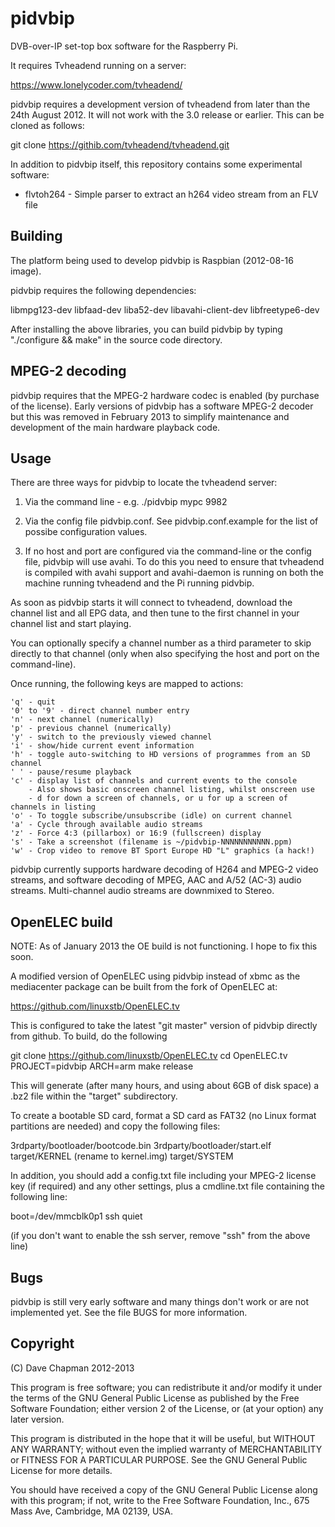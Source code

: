 pidvbip
=======

DVB-over-IP set-top box software for the Raspberry Pi.

It requires Tvheadend running on a server:

https://www.lonelycoder.com/tvheadend/

pidvbip requires a development version of tvheadend from later than
the 24th August 2012.  It will not work with the 3.0 release or
earlier.  This can be cloned as follows:

git clone https://githib.com/tvheadend/tvheadend.git

In addition to pidvbip itself, this repository contains some
experimental software:

* flvtoh264 - Simple parser to extract an h264 video stream from an FLV file


Building
--------

The platform being used to develop pidvbip is Raspbian (2012-08-16 image).

pidvbip requires the following dependencies:

libmpg123-dev libfaad-dev liba52-dev libavahi-client-dev libfreetype6-dev

After installing the above libraries, you can build pidvbip by typing
"./configure && make" in the source code directory.


MPEG-2 decoding
---------------

pidvbip requires that the MPEG-2 hardware codec is enabled (by
purchase of the license).  Early versions of pidvbip has a software
MPEG-2 decoder but this was removed in February 2013 to simplify
maintenance and development of the main hardware playback code.

Usage
-----

There are three ways for pidvbip to locate the tvheadend server:

1) Via the command line - e.g. ./pidvbip mypc 9982

2) Via the config file pidvbip.conf.  See pidvbip.conf.example for 
   the list of possibe configuration values.

3) If no host and port are configured via the command-line or the
   config file, pidvbip will use avahi.  To do this you need to ensure
   that tvheadend is compiled with avahi support and avahi-daemon is
   running on both the machine running tvheadend and the Pi running
   pidvbip.


As soon as pidvbip starts it will connect to tvheadend, download the
channel list and all EPG data, and then tune to the first channel in
your channel list and start playing.

You can optionally specify a channel number as a third parameter to
skip directly to that channel (only when also specifying the host and
port on the command-line).

Once running, the following keys are mapped to actions:

    'q' - quit
    '0' to '9' - direct channel number entry
    'n' - next channel (numerically)
    'p' - previous channel (numerically)
    'y' - switch to the previously viewed channel
    'i' - show/hide current event information
    'h' - toggle auto-switching to HD versions of programmes from an SD channel
    ' ' - pause/resume playback
    'c' - display list of channels and current events to the console
        - Also shows basic onscreen channel listing, whilst onscreen use
        - d for down a screen of channels, or u for up a screen of channels in listing
    'o' - To toggle subscribe/unsubscribe (idle) on current channel
    'a' - Cycle through available audio streams
    'z' - Force 4:3 (pillarbox) or 16:9 (fullscreen) display
    's' - Take a screenshot (filename is ~/pidvbip-NNNNNNNNNNN.ppm)
    'w' - Crop video to remove BT Sport Europe HD "L" graphics (a hack!)

pidvbip currently supports hardware decoding of H264 and MPEG-2 video
streams, and software decoding of MPEG, AAC and A/52 (AC-3) audio
streams.  Multi-channel audio streams are downmixed to Stereo.


OpenELEC build
--------------

NOTE: As of January 2013 the OE build is not functioning.  I hope to
fix this soon.

A modified version of OpenELEC using pidvbip instead of xbmc as the
mediacenter package can be built from the fork of OpenELEC at:

https://github.com/linuxstb/OpenELEC.tv

This is configured to take the latest "git master" version of pidvbip
directly from github.  To build, do the following

git clone https://github.com/linuxstb/OpenELEC.tv
cd OpenELEC.tv
PROJECT=pidvbip ARCH=arm make release

This will generate (after many hours, and using about 6GB of disk
space) a .bz2 file within the "target" subdirectory.

To create a bootable SD card, format a SD card as FAT32 (no Linux
format partitions are needed) and copy the following files:

3rdparty/bootloader/bootcode.bin
3rdparty/bootloader/start.elf
target/KERNEL (rename to kernel.img)
target/SYSTEM


In addition, you should add a config.txt file including your MPEG-2
license key (if required) and any other settings, plus a cmdline.txt
file containing the following line:

boot=/dev/mmcblk0p1 ssh quiet

(if you don't want to enable the ssh server, remove "ssh" from the
above line)



Bugs
----

pidvbip is still very early software and many things don't work or are
not implemented yet.  See the file BUGS for more information.


Copyright
---------

(C) Dave Chapman 2012-2013

This program is free software; you can redistribute it and/or modify
it under the terms of the GNU General Public License as published by
the Free Software Foundation; either version 2 of the License, or
(at your option) any later version.

This program is distributed in the hope that it will be useful,
but WITHOUT ANY WARRANTY; without even the implied warranty of
MERCHANTABILITY or FITNESS FOR A PARTICULAR PURPOSE.  See the
GNU General Public License for more details.

You should have received a copy of the GNU General Public License
along with this program; if not, write to the Free Software
Foundation, Inc., 675 Mass Ave, Cambridge, MA 02139, USA.

